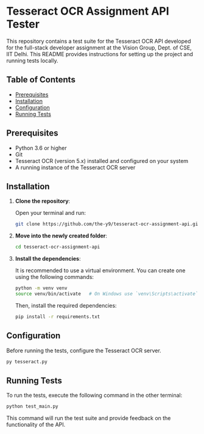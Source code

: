 # Tesseract OCR Assignment API Tester

This repository contains a test suite for the Tesseract OCR API developed for the full-stack developer assignment at the Vision Group, Dept. of CSE, IIT Delhi. This README provides instructions for setting up the project and running tests locally.

## Table of Contents
- [Prerequisites](#prerequisites)
- [Installation](#installation)
- [Configuration](#configuration)
- [Running Tests](#running-tests)

## Prerequisites

- Python 3.6 or higher
- Git
- Tesseract OCR (version 5.x) installed and configured on your system
- A running instance of the Tesseract OCR server

## Installation

1. **Clone the repository**:

   Open your terminal and run:

   ```bash
   git clone https://github.com/the-y9/tesseract-ocr-assignment-api.git
   ```

2. **Move into the newly created folder**:

   ```bash
   cd tesseract-ocr-assignment-api
   ```

3. **Install the dependencies**:

   It is recommended to use a virtual environment. You can create one using the following commands:

   ```bash
   python -m venv venv
   source venv/bin/activate   # On Windows use `venv\Scripts\activate`
   ```

   Then, install the required dependencies:

   ```bash
   pip install -r requirements.txt
   ```

## Configuration

Before running the tests, configure the Tesseract OCR server. 

   ```python
   py tesseract.py
   ```

## Running Tests

To run the tests, execute the following command in the other terminal:

```bash
python test_main.py
```

This command will run the test suite and provide feedback on the functionality of the API.
